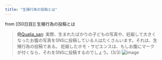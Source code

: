 ```yaml
---
title: "生殖行為の投稿とは"
---
```


from [[50日目]]
生殖行為の投稿とは
> [@Qualia_san](https://twitter.com/Qualia_san/status/1603407545401573377?s=20&t=ylUzM9CKBkixfKRBiMtmeA): 実際、生まれたばかりの子どもの写真や、妊娠して大きくなったお腹の写真をSNSに投稿している人はたくさんいます。それは、生殖行為の投稿である。
> 妊娠したホモ・サピエンスは、もしお腹にマークが付くなら、それをSNSに投稿するのでしょう。(3/3)
> ![image](https://pbs.twimg.com/media/FkBycnDWIAEsFzc.png)

